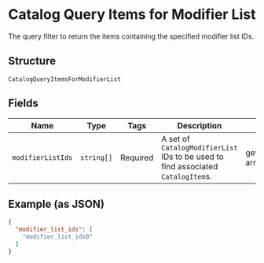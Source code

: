 
# Catalog Query Items for Modifier List

The query filter to return the items containing the specified modifier list IDs.

## Structure

`CatalogQueryItemsForModifierList`

## Fields

| Name | Type | Tags | Description | Getter | Setter |
|  --- | --- | --- | --- | --- | --- |
| `modifierListIds` | `string[]` | Required | A set of `CatalogModifierList` IDs to be used to find associated `CatalogItem`s. | getModifierListIds(): array | setModifierListIds(array modifierListIds): void |

## Example (as JSON)

```json
{
  "modifier_list_ids": [
    "modifier_list_ids0"
  ]
}
```

